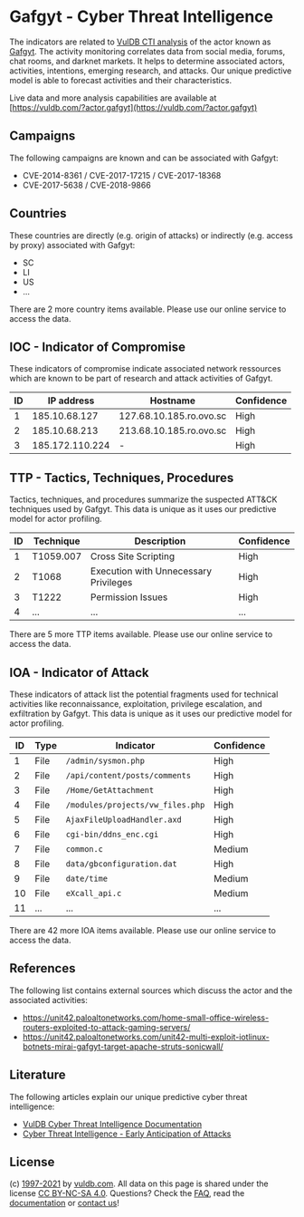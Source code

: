 # Gafgyt - Cyber Threat Intelligence

The indicators are related to [VulDB CTI analysis](https://vuldb.com/?doc.cti) of the actor known as [Gafgyt](https://vuldb.com/?actor.gafgyt). The activity monitoring correlates data from social media, forums, chat rooms, and darknet markets. It helps to determine associated actors, activities, intentions, emerging research, and attacks. Our unique predictive model is able to forecast activities and their characteristics.

Live data and more analysis capabilities are available at [https://vuldb.com/?actor.gafgyt](https://vuldb.com/?actor.gafgyt)

## Campaigns

The following campaigns are known and can be associated with Gafgyt:

* CVE-2014-8361 / CVE-2017-17215 / CVE-2017-18368
* CVE-2017-5638 / CVE-2018-9866

## Countries

These countries are directly (e.g. origin of attacks) or indirectly (e.g. access by proxy) associated with Gafgyt:

* SC
* LI
* US
* ...

There are 2 more country items available. Please use our online service to access the data.

## IOC - Indicator of Compromise

These indicators of compromise indicate associated network ressources which are known to be part of research and attack activities of Gafgyt.

ID | IP address | Hostname | Confidence
-- | ---------- | -------- | ----------
1 | 185.10.68.127 | 127.68.10.185.ro.ovo.sc | High
2 | 185.10.68.213 | 213.68.10.185.ro.ovo.sc | High
3 | 185.172.110.224 | - | High

## TTP - Tactics, Techniques, Procedures

Tactics, techniques, and procedures summarize the suspected ATT&CK techniques used by Gafgyt. This data is unique as it uses our predictive model for actor profiling.

ID | Technique | Description | Confidence
-- | --------- | ----------- | ----------
1 | T1059.007 | Cross Site Scripting | High
2 | T1068 | Execution with Unnecessary Privileges | High
3 | T1222 | Permission Issues | High
4 | ... | ... | ...

There are 5 more TTP items available. Please use our online service to access the data.

## IOA - Indicator of Attack

These indicators of attack list the potential fragments used for technical activities like reconnaissance, exploitation, privilege escalation, and exfiltration by Gafgyt. This data is unique as it uses our predictive model for actor profiling.

ID | Type | Indicator | Confidence
-- | ---- | --------- | ----------
1 | File | `/admin/sysmon.php` | High
2 | File | `/api/content/posts/comments` | High
3 | File | `/Home/GetAttachment` | High
4 | File | `/modules/projects/vw_files.php` | High
5 | File | `AjaxFileUploadHandler.axd` | High
6 | File | `cgi-bin/ddns_enc.cgi` | High
7 | File | `common.c` | Medium
8 | File | `data/gbconfiguration.dat` | High
9 | File | `date/time` | Medium
10 | File | `eXcall_api.c` | Medium
11 | ... | ... | ...

There are 42 more IOA items available. Please use our online service to access the data.

## References

The following list contains external sources which discuss the actor and the associated activities:

* https://unit42.paloaltonetworks.com/home-small-office-wireless-routers-exploited-to-attack-gaming-servers/
* https://unit42.paloaltonetworks.com/unit42-multi-exploit-iotlinux-botnets-mirai-gafgyt-target-apache-struts-sonicwall/

## Literature

The following articles explain our unique predictive cyber threat intelligence:

* [VulDB Cyber Threat Intelligence Documentation](https://vuldb.com/?doc.cti)
* [Cyber Threat Intelligence - Early Anticipation of Attacks](https://www.scip.ch/en/?labs.20201022)

## License

(c) [1997-2021](https://vuldb.com/?doc.changelog) by [vuldb.com](https://vuldb.com/?doc.about). All data on this page is shared under the license [CC BY-NC-SA 4.0](https://creativecommons.org/licenses/by-nc-sa/4.0/). Questions? Check the [FAQ](https://vuldb.com/?doc.faq), read the [documentation](https://vuldb.com/?doc) or [contact us](https://vuldb.com/?contact)!
